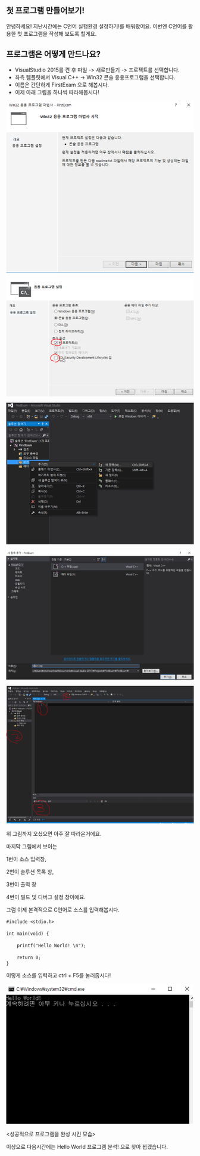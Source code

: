 ## 첫 프로그램 만들어보기!

안녕하세요! 지난시간에는 C언어 실행환경 설정하기!를 배워봤어요. 이번엔 C언어를 활용한 첫 프로그램을 작성해 보도록 할게요.

## 프로그램은 어떻게 만드나요?

- VisualStudio 2015를 켠 후 파일 -> 새로만들기 -> 프로젝트를 선택합니다.
- 좌측 템플릿에서 Visual C++ -> Win32 콘솔 응용프로그램을 선택합니다.
- 이름은 간단하게 FirstExam 으로 해봅시다.
- 이제 아래 그림을 하나씩 따라해봅시다!

![](./3-1.png)

![](./3-2.png)

![](./3-3.png)

![](./3-4.png)

![](./3-5.png)


위 그림까지 오셨으면 아주 잘 따라온거에요.


마지막 그림에서 보이는

 1번이 소스 입력창,

 2번이 솔루션 목록 창,

 3번이 출력 창

 4번이 빌드 및 디버그 설정 창이에요.



그럼 이제 본격적으로 C언어로 소스를 입력해봅시다.

```
#include <stdio.h> 
 
int main(void) {
    
    printf("Hello World! \n");
 
    return 0;
}
```


이렇게 소스를 입력하고 ctrl + F5를 눌러줍시다!


![](./3-6.png)

<성공적으로 프로그램을 완성 시킨 모습>


이상으로 다음시간에는 Hello World 프로그램 분석! 으로 찾아 뵙겠습니다.

 

